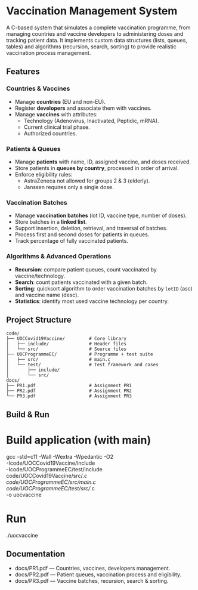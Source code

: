 # Vaccination Management System

A C-based system that simulates a complete vaccination programme, from managing countries and vaccine developers to administering doses and tracking patient data. It implements custom data structures (lists, queues, tables) and algorithms (recursion, search, sorting) to provide realistic vaccination process management.

## Features

### Countries & Vaccines
- Manage **countries** (EU and non-EU).
- Register **developers** and associate them with vaccines.
- Manage **vaccines** with attributes:
  - Technology (Adenovirus, Inactivated, Peptidic, mRNA).
  - Current clinical trial phase.
  - Authorized countries.

### Patients & Queues
- Manage **patients** with name, ID, assigned vaccine, and doses received.
- Store patients in **queues by country**, processed in order of arrival.
- Enforce eligibility rules:
  - AstraZeneca not allowed for groups 2 & 3 (elderly).
  - Janssen requires only a single dose.

### Vaccination Batches
- Manage **vaccination batches** (lot ID, vaccine type, number of doses).
- Store batches in a **linked list**.
- Support insertion, deletion, retrieval, and traversal of batches.
- Process first and second doses for patients in queues.
- Track percentage of fully vaccinated patients.

### Algorithms & Advanced Operations
- **Recursion**: compare patient queues, count vaccinated by vaccine/technology.
- **Search**: count patients vaccinated with a given batch.
- **Sorting**: quicksort algorithm to order vaccination batches by `lotID` (asc) and vaccine name (desc).
- **Statistics**: identify most used vaccine technology per country.

## Project Structure
```
code/
├── UOCCovid19Vaccine/         # Core library
│   ├── include/               # Header files
│   └── src/                   # Source files
├── UOCProgrammeEC/            # Programme + test suite
│   ├── src/                   # main.c
│   └── test/                  # Test framework and cases
│       ├── include/
│       └── src/
docs/
├── PR1.pdf                    # Assignment PR1
├── PR2.pdf                    # Assignment PR2
└── PR3.pdf                    # Assignment PR3
```
## Build & Run
# Build application (with main)
gcc -std=c11 -Wall -Wextra -Wpedantic -O2 \
  -Icode/UOCCovid19Vaccine/include \
  -Icode/UOCProgrammeEC/test/include \
  code/UOCCovid19Vaccine/src/*.c \
  code/UOCProgrammeEC/src/main.c \
  code/UOCProgrammeEC/test/src/*.c \
  -o uocvaccine

# Run
./uocvaccine

## Documentation
- docs/PR1.pdf — Countries, vaccines, developers management.
- docs/PR2.pdf — Patient queues, vaccination process and eligibility.
- docs/PR3.pdf — Vaccine batches, recursion, search & sorting.
